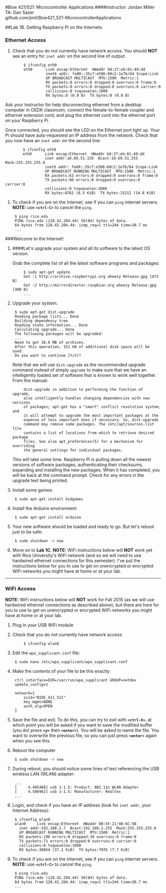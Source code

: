 #Bioe 421/521: Microcontroller Applications
####Instructor: Jordan Miller<br>TA: Dan Sazer<br>github.com/jmil/Bioe421_521-MicrocontrollerApplications

##Lab 1B. Getting Raspberry Pi on the Internets

### Ethernet Access


1. Check that you do not currently have network access. You should **NOT** see an entry for `inet addr` on the second line of output:

			$ ifconfig eth0
			eth0      Link encap:Ethernet  HWaddr b8:27:eb:01:49:dd  
			          inet6 addr: fe80::35cf:e506:60c2:1e7b/64 Scope:Link
			          UP BROADCAST MULTICAST  MTU:1500  Metric:1
			          RX packets:0 errors:0 dropped:0 overruns:0 frame:0
			          TX packets:0 errors:0 dropped:0 overruns:0 carrier:0
			          collisions:0 txqueuelen:1000 
			          RX bytes:0 (0.0 B)  TX bytes:0 (0.0 B)



Ask your Instructor for help disconnecting ethernet from a desktop computer in OEDK classroom, connect the female-to-female coupler and ethernet extension cord, and plug the ethernet cord into the ethernet port on your Raspberry Pi. 

Once connected, you should see the LED on the Ethernet port light up. Your Pi should have auto-requested an IP address from the network. Check that you now have an `inet addr` on the second line:

			$ ifconfig eth0
			eth0      Link encap:Ethernet  HWaddr b8:27:eb:01:49:dd  
			          inet addr:10.69.51.159  Bcast:10.69.51.255  Mask:255.255.255.0
			          inet6 addr: fe80::35cf:e506:60c2:1e7b/64 Scope:Link
			          UP BROADCAST RUNNING MULTICAST  MTU:1500  Metric:1
			          RX packets:63 errors:0 dropped:0 overruns:0 frame:0
			          TX packets:90 errors:0 dropped:0 overruns:0 carrier:0
			          collisions:0 txqueuelen:1000 
			          RX bytes:8762 (8.5 KiB)  TX bytes:15212 (14.8 KiB)

1. To check if you are on the Internet, see if you can `ping` internet servers. **NOTE:** use **`<ctrl-C>`** to cancel the `ping`.

		$ ping rice.edu
		PING rice.edu (128.42.204.44) 56(84) bytes of data.
		64 bytes from 128.42.204.44: icmp_req=1 tt1=244 time=30.7 ms
		...



###Welcome to the Internet!


1. ####Let's upgrade your system and all its software to the latest OS version.

	Grab the complete list of all the latest software programs and packages:

			$ sudo apt-get update
			Get :1 http://archive.raspberrypi.org wheezy Release.gpg [473 B]
			Get :2 http://mirrordirector.raspbian.org wheezy Release.gpg [490 B]
			...


1. Upgrade your system.

		$ sudo apt-get dist-upgrade
		Reading package lists... Done
		Building dependency tree
		Reading state information... Done
		Calculating upgrade... Done
		The following packages will be upgraded:
		...
		Need to get 38.8 MB of archives.
		After this operation, 151 kB of additional disk space will be used.
		Do you want to continue [Y/n]?
		
	Note that we will use `dist-upgrade` as the recommended upgrade command instead of simply `upgrade` to make sure that we have an intelligently loaded set of software that is known to work well together. From the manual:
			
			dist-upgrade in addition to performing the function of upgrade,
			also intelligently handles changing dependencies with new versions
			of packages; apt-get has a "smart" conflict resolution system, and
			it will attempt to upgrade the most important packages at the
			expense of less important ones if necessary. So, dist-upgrade
			command may remove some packages. The /etc/apt/sources.list file
			contains a list of locations from which to retrieve desired package
			files. See also apt_preferences(5) for a mechanism for overriding
			the general settings for individual packages. 
			
	This will take some time. Raspberry Pi is pulling down all the newest versions of software packages, authenticating their checksums, expanding and installing the new packages. When it has completed, you will be back at the command prompt. Check for any errors in the upgrade text being printed.

1. Install some games:

		$ sudo apt-get install bsdgames

1. Install the Arduino environment:

		$ sudo apt-get install arduino


1. Your new software should be loaded and ready to go. But let's reboot just to be safe:

		$ sudo shutdown -r now


1. Move on to **Lab 1C**. **NOTE:** WiFi instructions below will **NOT** work yet with Rice University's WiFi network (and so we will need to use hardwired ethernet connections for this semester). I've put the instructions below for you to use to get on unencrypted or encrypted WiFi networks you might have at home or at your lab.



___

### WiFi Access

**NOTE:** WiFi instructions below will **NOT** work for Fall 2015 (as we will use hardwired ethernet connections as described above), but there are here for you to use to get on unencrypted or encrypted WiFi networks you might have at home or at your lab.

1. Plug in your USB WiFi module
1. Check that you do not currently have network access:

			$ ifconfig wlan0


1. Edit the `wpa_supplicant.conf` file:

		$ sudo nano /etc/wpa_supplicant/wpa_supplicant.conf
		

1. Make the contents of your file to be this exactly:

		ctrl_interface=DIR=/var/run/wpa_supplicant GROUP=netdev
		update_config=1

		network={
			ssid="BIOE_421_521"
			key_mgmt=NONE
			auth_alg=OPEN
		}


1. Save the file and exit. To do this, you can try to exit with **`<ctrl-X>`**, at which point you will be asked if you want to save the modified buffer (you do! press **`<y>`** then **`<enter>`**). You will be asked to name the file. You want to overwrite the previous file, so you can just press **`<enter>`** again when you see this.
1. Reboot the computer
		
		$ sudo shutdown -r now

1. During reboot, you should notice some lines of text referencing the USB wireless LAN (WLAN) adapter:

		...
		[     4.485488] usb 1-1.5: Product: 802.11n WLAN Adapter
		[     4.506962] usb 1-1.5: Manufacturer: Realtex
		...


1. Login, and check if you have an IP address (look for `inet addr`, your Internet Address):

		$ ifconfig wlan0
		wlan0     Link encap:Ethernet  HWaddr 00:5F:21:98:6C:5B  
          inet addr:192.168.2.7  Bcast:192.168.2.255  Mask:255.255.255.0
          UP BROADCAST RUNNING MULTICAST  MTU:1500  Metric:1
          RX packets:196 errors:0 dropped:39 overruns:0 frame:0
          TX packets:71 errors:0 dropped:0 overruns:0 carrier:0
          collisions:0 txqueuelen:1000 
          RX bytes:38054 (37.1 KiB)  TX bytes:7976 (7.7 KiB)


1. To check if you are on the Internet, see if you can `ping` internet servers. **NOTE:** use **`<ctrl-C>`** to cancel the `ping`.

		$ ping rice.edu
		PING rice.edu (128.42.204.44) 56(84) bytes of data.
		64 bytes from 128.42.204.44: icmp_req=1 tt1=244 time=30.7 ms
		...
